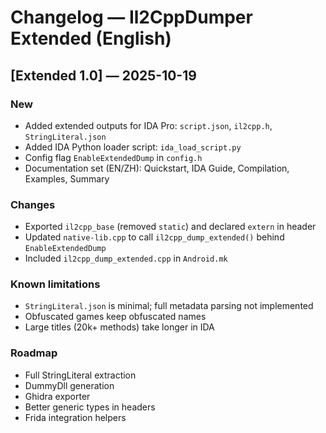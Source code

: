 # Changelog — Il2CppDumper Extended (English)

## [Extended 1.0] — 2025-10-19

### New
- Added extended outputs for IDA Pro: `script.json`, `il2cpp.h`, `StringLiteral.json`
- Added IDA Python loader script: `ida_load_script.py`
- Config flag `EnableExtendedDump` in `config.h`
- Documentation set (EN/ZH): Quickstart, IDA Guide, Compilation, Examples, Summary

### Changes
- Exported `il2cpp_base` (removed `static`) and declared `extern` in header
- Updated `native-lib.cpp` to call `il2cpp_dump_extended()` behind `EnableExtendedDump`
- Included `il2cpp_dump_extended.cpp` in `Android.mk`

### Known limitations
- `StringLiteral.json` is minimal; full metadata parsing not implemented
- Obfuscated games keep obfuscated names
- Large titles (20k+ methods) take longer in IDA

### Roadmap
- Full StringLiteral extraction
- DummyDll generation
- Ghidra exporter
- Better generic types in headers
- Frida integration helpers
